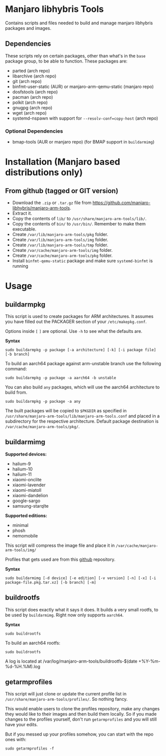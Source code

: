 # Manjaro libhybris Tools
Contains scripts and files needed to build and manage manjaro libhybris packages and images.

## Dependencies
These scripts rely on certain packages, other than what's in the `base` package group, to be able to function. These packages are:
* parted (arch repo)
* libarchive (arch repo)
* git (arch repo)
* binfmt-user-static (AUR) or manjaro-arm-qemu-static (manjaro repo)
* dosfstools (arch repo)
* pacman (arch repo)
* polkit (arch repo)
* gnugpg (arch repo)
* wget (arch repo)
* systemd-nspawn with support for `--resolv-conf=copy-host` (arch repo)

### Optional Dependencies
* bmap-tools (AUR or manjaro repo) (for BMAP support in `buildarmimg`)

# Installation (Manjaro based distributions only)
## From github (tagged or GIT version)
* Download the `.zip` or `.tar.gz` file from https://github.com/manjaro-libhybris/manjaro-arm-tools.
* Extract it.
* Copy the contents of `lib/` to `/usr/share/manjaro-arm-tools/lib/`.
* Copy the contents of `bin/` to `/usr/bin/`. Remember to make them executable.
* Create `/var/lib/manjaro-arm-tools/pkg` folder.
* Create `/var/lib/manjaro-arm-tools/img` folder.
* Create `/var/lib/manjaro-arm-tools/tmp` folder.
* Create `/var/cache/manjaro-arm-tools/img` folder.
* Create `/var/cache/manjaro-arm-tools/pkg` folder.
* Install `binfmt-qemu-static` package and make sure `systemd-binfmt` is running

# Usage
## buildarmpkg
This script is used to create packages for ARM architectures.
It assumes you have filled out the PACKAGER section of your `/etc/makepkg.conf`.

Options inside `[` `]` are optional. Use `-h` to see what the defaults are.

**Syntax**

```
sudo buildarmpkg -p package [-a architecture] [-k] [-i package file] [-b branch]
```

To build an aarch64 package against arm-unstable branch use the following command:

```
sudo buildarmpkg -p package -a aarch64 -b unstable
```

You can also build `any` packages, which will use the aarch64 architecture to build from.

```
sudo buildarmpkg -p package -a any
```

The built packages will be copied to `$PKGDIR` as specified in `/usr/share/manjaro-arm-tools/lib/manjaro-arm-tools.conf` and placed in a subdirectory for the respective architecture.
Default package destination is `/var/cache/manjaro-arm-tools/pkg/`.

## buildarmimg
**Supported devices:**
* halium-9
* halium-10
* halium-11
* xiaomi-onclite
* xiaomi-lavender
* xiaomi-miatoll
* xiaomi-dandelion
* google-sargo
* samsung-starqlte

**Supported editions:**
* minimal
* phosh
* nemomobile

This script will compress the image file and place it in `/var/cache/manjaro-arm-tools/img/`

Profiles that gets used are from this [github](https://github.com/manjaro-libhybris/arm-profiles) repository.

**Syntax**

```
sudo buildarmimg [-d device] [-e edition] [-v version] [-n] [-x] [-i package-file.pkg.tar.xz] [-b branch] [-m]
```

## buildrootfs
This script does exactly what it says it does. It builds a very small rootfs, to be used by `buildarmimg`. Right now only supports `aarch64`.

**Syntax**
```
sudo buildrootfs
```

To build an aarch64 rootfs:
```
sudo buildrootfs
```

A log is located at /var/log/manjaro-arm-tools/buildrootfs-$(date +%Y-%m-%d-%H.%M).log

## getarmprofiles
This script will just clone or update the current profile list in `/usr/share/manjaro-arm-tools/profiles/`.
So nothing fancy.

This would enable users to clone the profiles repository, make any changes they would like to their images and then build them locally.
So if you made changes to the profiles yourself, don't run `getarmprofiles` and you will still have your edits.

But if you messed up your profiles somehow, you can start with the repo ones with:
```
sudo getarmprofiles -f
```
